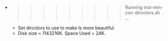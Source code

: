 * >>>>>>>>> Running inst-min-con-dircolors.sh ...
  * Set dircolors to use  to make ls more beautiful.
  * Disk size = 1143216K. Space Used = 24K.
